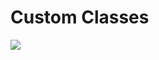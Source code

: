 # Custom Classes
[![](https://jitpack.io/v/ESchouten/customclasses.svg)](https://jitpack.io/#ESchouten/customclasses)
